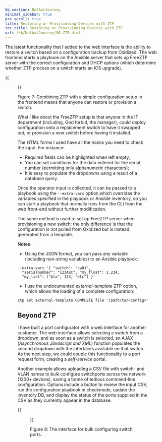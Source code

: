 ```yaml
---
kb_section: NetAutJourney
minimal_sidebar: true
pre_scroll: true
title: Restoring or Provisioning Devices with ZTP
toc_title: Restoring or Provisioning Devices with ZTP
url: /kb/NetAutJourney/50-ZTP.html
---
```

The latest functionality that I added to the web interface is the ability to
restore a switch based on a configuration backup from Oxidized. The web
frontend starts a playbook on the Ansible server that sets up FreeZTP
server with the correct configuration and DHCP options (which determine whether
ZTP process on a switch starts an IOS upgrade).

{{<figure src="ZTP-Configuration-Restore.png" caption="ZTP configuration restore">}}
<div class='caption figure'>Figure 7: Combining ZTP with a simple configuration setup in the frontend means
that anyone can restore or provision a switch.</div>

What I like about the FreeZTP setup is that anyone in the IT department
(including, God forbid, the manager), could deploy configuration onto a replacement
switch to have it swapped out, or provision a new switch before having it installed.

The HTML forms I used have all the hooks you need to check the input. For instance:

* Required fields can be highlighted when left empty;
* You can set conditions for the data entered for the serial number (permitting only alphanumeric characters);
* It is easy to populate the dropdowns using a result of a database query.

Once the operator input is collected, it can be passed to a playbook using the `--extra-vars`
option,which overrides the variables specified in the playbook or Ansible inventory, so you
can start a playbook that normally runs from the CLI from the web front-end without further modification.

The same method is used to set up FreeZTP server when provisioning a new switch; the only difference
is that the configuration is not pulled from Oxidized but is instead generated from a template.

**Notes:**

* Using the JSON format, you can pass any variable (including non-string variables) to an Ansible playbook:

```
--extra-vars '{ "switch": "sw01",
  "serialnumber": "123ABC", "my_float": 2.234,
  "my_list": ["bla", 123, "etc"] }'
```

* I use the undocumented _external-template_ ZTP option, which allows the loading of a complete configuration:

```
ztp set external-template COMPLETE file '/path/to/<config>'
```

## Beyond ZTP

I have built a port configurator with a web interface for another customer. The web interface allows
selecting a switch from a dropdown, and as soon as a switch is selected, an
AJAX (_Asynchronous Javascript and XML_) function populates the second dropdown with the
interfaces available on that switch. As the next step, we could couple this functionality
to a port request form, creating a _self-service_ portal.

Another example allows uploading a CSV file with switch- and VLAN names to bulk configure
switchports across the network (1200+ devices), saving a tonne of tedious
command-line configuration. Options include a button to review the input CSV, run the configuration
playbook in checkmode, update the inventory DB, and display the status of the ports supplied in the
CSV as they currently appear in the database.

{{<figure src="Bulk-Configuration.png" caption="Bulk configuration screenshot">}}
<div class='caption figure'>Figure 8: The interface for bulk configuring switch ports.</div>
